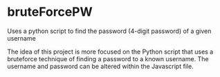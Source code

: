 # bruteForcePW
Uses a python script to find the password (4-digit password) of a given username

The idea of this project is more focused on the Python script that uses a bruteforce technique of finding a password to a known username.
The username and password can be altered within the Javascript file.
